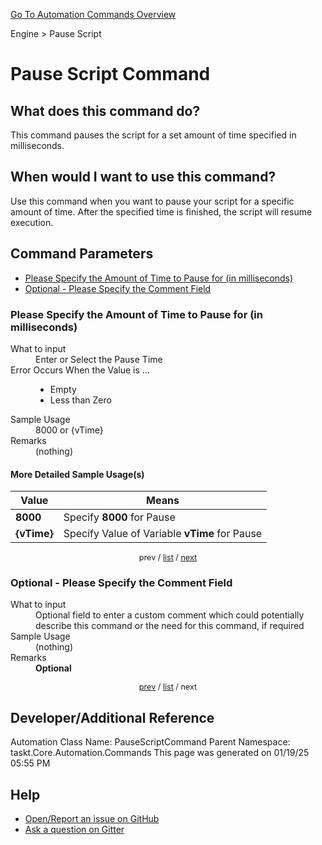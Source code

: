 <!--TITLE: Pause Script Command -->
<!-- SUBTITLE: a command in the Engine group. -->
[Go To Automation Commands Overview](/automation-commands.md)


Engine &gt; Pause Script


# Pause Script Command


## What does this command do?
This command pauses the script for a set amount of time specified in milliseconds.


## When would I want to use this command?
Use this command when you want to pause your script for a specific amount of time.  After the specified time is finished, the script will resume execution.


<a id="param_list"></a>
## Command Parameters
- [Please Specify the Amount of Time to Pause for (in milliseconds)](#param_0)
- [Optional - Please Specify the Comment Field](#param_1)


<a id="param_0"></a>
### Please Specify the Amount of Time to Pause for (in milliseconds)


<dl>
<dt>What to input</dt><dd>Enter or Select the Pause Time</dd>
<dt>Error Occurs When the Value is ...</dt><dd><ul>
<li>Empty</li>
<li>Less than Zero</li>
</ul></dd>
<dt>Sample Usage</dt><dd>8000 or {vTime}</dd>
<dt>Remarks</dt><dd>(nothing)</dd>
</dl>




#### More Detailed Sample Usage(s)
| Value | Means |
|---|---|
| <strong>8000</strong> | Specify **8000** for Pause |
| <strong>{vTime}</strong> | Specify Value of Variable **vTime** for Pause |


<div style="font-size: 90%; text-align: center">


prev / [list](#param_list) / [next](#param_1)


</div>


<a id="param_1"></a>
### Optional - Please Specify the Comment Field


<dl>
<dt>What to input</dt><dd>Optional field to enter a custom comment which could potentially describe this command or the need for this command, if required</dd>
<dt>Sample Usage</dt><dd>(nothing)</dd>
<dt>Remarks</dt><dd><strong>Optional</strong><br></dd>
</dl>




<div style="font-size: 90%; text-align: center">


[prev](#param_1) / [list](#param_list) / next


</div>


## Developer/Additional Reference
Automation Class Name: PauseScriptCommand
Parent Namespace: taskt.Core.Automation.Commands
This page was generated on 01/19/25 05:55 PM


## Help
- [Open/Report an issue on GitHub](https://github.com/rcktrncn/taskt/issues/new)
- [Ask a question on Gitter](https://gitter.im/taskt-rpa/Lobby)
